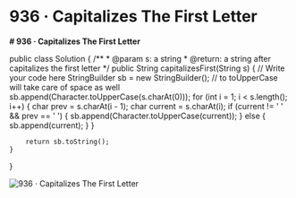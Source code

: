 # 936 · Capitalizes The First Letter

**# 936 · Capitalizes The First Letter**

public class Solution {
    /**
     * @param s: a string
     * @return: a string after capitalizes the first letter
     */
    public String capitalizesFirst(String s) {
        // Write your code here
        StringBuilder sb = new StringBuilder();
        // to toUpperCase will take care of space as well
        sb.append(Character.toUpperCase(s.charAt(0)));
        for (int i = 1; i < s.length(); i++) {
            char prev = s.charAt(i - 1);
            char current = s.charAt(i);
            if (current != ' ' && prev == ' ') {
                sb.append(Character.toUpperCase(current));
            } else {
                sb.append(current);
            }
        }

        return sb.toString();
    }
}

![936 · Capitalizes The First Letter](images/936%20·%20Capitalizes%20The%20First%20Letter.png)

